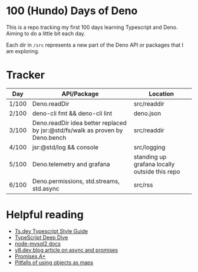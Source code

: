 # 100 (Hundo) Days of Deno

This is a repo tracking my first 100 days learning Typescript and Deno. Aiming to do a little bit each day.

Each dir in `/src` represents a new part of the Deno API or packages that I am exploring. 

# Tracker

Day | API/Package | Location
---|---|---
1/100 | Deno.readDir | src/readdir
2/100 | deno-cli fmt && deno-cli lint | deno.json
3/100 | Deno.readDir idea better replaced by jsr:@std/fs/walk as proven by Deno.bench | src/readdir
4/100 | jsr:@std/log && console | src/logging
5/100 | Deno.telemetry and grafana | standing up grafana locally outside this repo
6/100 | Deno.permissions, std.streams, std.async | src/rss 

# Helpful reading

- [Ts.dev Typescript Style Guide](https://ts.dev/style/)
- [TypeScript Deep Dive](https://basarat.gitbook.io/typescript)
- [node-mysql2 docs](https://sidorares.github.io/node-mysql2/docs)
- [v8.dev blog article on async and promises](https://v8.dev/blog/fast-async)
- [Promises A+](https://promisesaplus.com/)
- [Pitfalls of using objects as maps](https://2ality.com/2012/01/objects-as-maps.html)